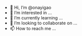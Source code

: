 - 👋 Hi, I’m @onayigao
- 👀 I’m interested in ...
- 🌱 I’m currently learning ...
- 💞️ I’m looking to collaborate on ...
- 📫 How to reach me ...

<!---
onayigao/onayigao is a ✨ special ✨ repository because its `README.md` (this file) appears on your GitHub profile.
You can click the Preview link to take a look at your changes.
--->
